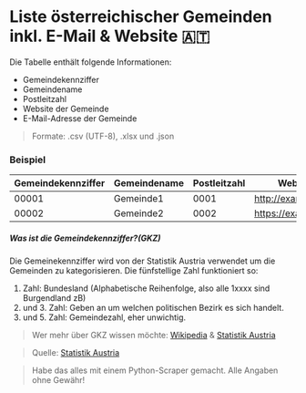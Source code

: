 # Liste österreichischer Gemeinden inkl. E-Mail & Website 🇦🇹

Die Tabelle enthält folgende Informationen:

* Gemeindekennziffer 
* Gemeindename 
* Postleitzahl
* Website der Gemeinde
* E-Mail-Adresse der Gemeinde

> Formate: .csv (UTF-8), .xlsx und .json

### Beispiel

| Gemeindekennziffer | Gemeindename | Postleitzahl | Website             | E-Mail              |
|--------------------|--------------|--------------|---------------------|---------------------|
| 00001              | Gemeinde1    | 0001         | http://example.com  | example@example.com |
| 00002              | Gemeinde2    | 0002         | https://example2.at | example@example2.at |

##### Was ist die Gemeindekennziffer?(GKZ)

Die Gemeinekennziffer wird von der Statistik Austria verwendet um die Gemeinden zu kategorisieren.
Die fünfstellige Zahl funktioniert so:
1. Zahl: Bundesland (Alphabetische Reihenfolge, also alle 1xxxx sind Burgendland zB)
2. und 3. Zahl: Geben an um welchen politischen Bezirk es sich handelt.
4. und 5. Zahl: Gemeindezahl, eher unwichtig.

> Wer mehr über GKZ wissen möchte: [Wikipedia](https://de.wikipedia.org/wiki/Amtlicher_Gemeindeschl%C3%BCssel#%C3%96sterreich) & [Statistik Austria](https://www.statistik.at/web_de/klassifikationen/regionale_gliederungen/gemeinden/index.html)

> Quelle: [Statistik Austria](https://www.statistik.at/web_de/klassifikationen/regionale_gliederungen/gemeinden/index.html)

> Habe das alles mit einem Python-Scraper gemacht. Alle Angaben ohne Gewähr!

